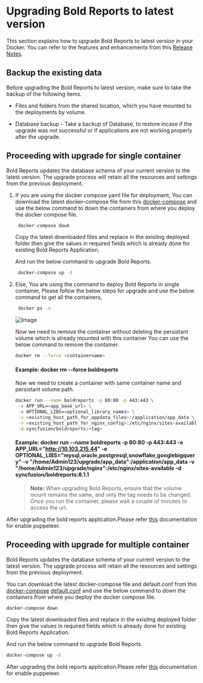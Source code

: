 # Upgrading Bold Reports to latest version

This section explains how to upgrade Bold Reports to latest version in your Docker. You can refer to the features and enhancements from this [Release Notes](https://www.boldreports.com/release-history/embedded-reporting).


## Backup the existing data
Before upgrading the Bold Reports to latest version, make sure to take the backup of the following items.

* Files and folders from the shared location, which you have mounted to the deployments by volume.

* Database backup - Take a backup of Database, to restore incase if the upgrade was not successful or if applications are not working properly after the upgrade.


## Proceeding with upgrade for single container
Bold Reports updates the database schema of your current version to the latest version. The upgrade process will retain all the resources and settings from the previous deployment.

 1. If you are using the docker compose yaml file for deployment,
 You can download the latest docker-compose file from this [docker-compose](https://raw.githubusercontent.com/boldreports/bold-reports-docker/v8.1.1/deploy/single-container/docker-compose.yml) and use the below command to down the containers from where you deploy the docker compose file.

    ```sh
     docker-compose down
    ```
    Copy the latest downloaded files and replace in the exisitng deployed folder then give the values in required fields which is already done for existing Bold Reports Application. 

    And run the below command  to upgrade Bold Reports.

    ```sh
     docker-compose up -d
    ```
 2. Else, You are using the command to deploy Bold Reports in single container, Please follow the below steps for upgrade and use the below command to get all the containers,

    ```sh
     docker ps -a
    ```
    <img src="./images/all_container.png" alt="Image">

    
    Now we need to remove the container without deleting the persistant volume which is already mounted with this container
    You can use the below command to remove the container.
    
    ```sh
    docker rm --force <containername>
    ```

    #### Example: docker rm --force boldreports

    Now we need to create a container with same container name and persistant volume path.

    ```sh 
    docker run --name boldreports -p 80:80 -p 443:443 \
     -e APP_URL=<app_base_url> \
     -e OPTIONAL_LIBS=<optional_library_names> \
     -v <existing_host_path_for_appdata_files>:/application/app_data \
     -v <existing_host_path_for_nginx_config>:/etc/nginx/sites-available \
     -d syncfusion/boldreports:<tag> 
    ```

    #### Example: docker run --name boldreports -p 80:80 -p 443:443 -e APP_URL="http://10.103.215.44" -e OPTIONAL_LIBS="mysql,oracle,postgresql,snowflake,googlebigquery" -v "/home/Admin123/upgrade/app_data":/application/app_data -v "/home/Admin123/upgrade/nginx":/etc/nginx/sites-available -d syncfusion/boldreports:8.1.1

    > **Note:**
    > When upgrading Bold Reports, ensure that the volume mount remains the same, and only the tag needs to be changed.
    > Once you run the container, please wait a couple of minutes to access the url. 

After upgrading the bold reports application.Please refer [this](/docs/enable-puppeteer-when-upgrading-lower-to-v5.4.20.md) documentation for enable puppeteer.

## Proceeding with upgrade for multiple container
Bold Reports updates the database schema of your current version to the latest version. The upgrade process will retain all the resources and settings from the previous deployment.

You can download the latest docker-compose file and default.conf from this [docker-compose](https://raw.githubusercontent.com/boldreports/bold-reports-docker/v8.1.1/deploy/multiple-container/docker-compose.yml)
[default.conf](https://raw.githubusercontent.com/boldreports/bold-reports-docker/v8.1.1/deploy/multiple-container/default.conf) and use the below command to down the containers from where you deploy the docker compose file.

```sh
docker-compose down
```

Copy the latest downloaded files and replace in the exisitng deployed folder then give the values in required fields which is already done for existing Bold Reports Application.

And run the below command to upgrade Bold Reports.

```sh
docker-compose up -d
```

After upgrading the bold reports application.Please refer [this](/docs/enable-puppeteer-when-upgrading-lower-to-v5.4.20.md) documentation for enable puppeteer.
